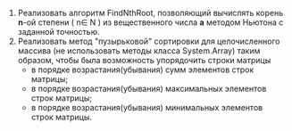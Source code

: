 1. Реализовать алгоритм FindNthRoot, позволяющий вычислять корень **n**-ой степени ( n∈ N ) из вещественного числа **а** методом Ньютона с заданной точностью.
2. Реализовать метод "пузырьковой" сортировки для целочисленного массива (не использовать методы класса System.Array) таким образом, чтобы была возможность упорядочить строки матрицы
   - в порядке возрастания(убывания) сумм элементов строк матрицы;
   - в порядке возрастания(убывания) максимальных элементов строк матрицы;
   - в порядке возрастания(убывания) минимальных элементов строк матрицы.
